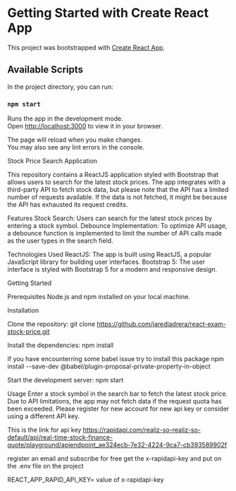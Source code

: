 # Getting Started with Create React App

This project was bootstrapped with [Create React App](https://github.com/facebook/create-react-app).

## Available Scripts

In the project directory, you can run:

### `npm start`

Runs the app in the development mode.\
Open [http://localhost:3000](http://localhost:3000) to view it in your browser.

The page will reload when you make changes.\
You may also see any lint errors in the console.

Stock Price Search Application

This repository contains a ReactJS application styled with Bootstrap that allows users to search for the latest stock prices. The app integrates with a third-party API to fetch stock data, but please note that the API has a limited number of requests available. If the data is not fetched, it might be because the API has exhausted its request credits.

Features
Stock Search: Users can search for the latest stock prices by entering a stock symbol.
Debounce Implementation: To optimize API usage, a debounce function is implemented to limit the number of API calls made as the user types in the search field.

Technologies Used
ReactJS: The app is built using ReactJS, a popular JavaScript library for building user interfaces.
Bootstrap 5: The user interface is styled with Bootstrap 5 for a modern and responsive design.

Getting Started

Prerequisites
Node.js and npm installed on your local machine.

Installation

Clone the repository: git clone https://github.com/jaredladrera/react-exam-stock-price.git

Install the dependencies: npm install

If you have encounterring some babel issue try to install this package
npm install --save-dev @babel/plugin-proposal-private-property-in-object

Start the development server: npm start

Usage
Enter a stock symbol in the search bar to fetch the latest stock price.
Due to API limitations, the app may not fetch data if the request quota has been exceeded. Please register for new account for new api key or consider using a different API key.

This is the link for api key
https://rapidapi.com/realiz-so-realiz-so-default/api/real-time-stock-finance-quote/playground/apiendpoint_ae324ecb-7e32-4224-9ca7-cb393589902f

register an email and subscribe for free
get the x-rapidapi-key and put on the .env file on the project

REACT_APP_RAPID_API_KEY= value of x-rapidapi-key


